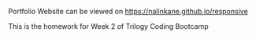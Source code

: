 Portfolio Website can be viewed on https://nalinkane.github.io/responsive

This is the homework for Week 2 of Trilogy Coding Bootcamp

